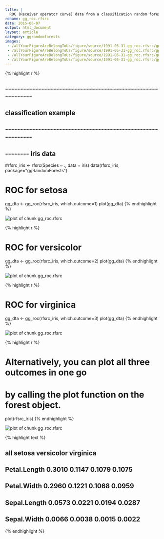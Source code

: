 ```yaml
---
title: |
  ROC (Receiver operator curve) data from a classification random forest.
rdname: gg_roc.rfsrc
date: 2015-06-07
output: html_document
layout: article
category: ggrandomforests
images:
 - /allYourFigureAreBelongToUs/figure/source/1991-05-31-gg_roc.rfsrc/gg_roc.rfsrc-1.png
 - /allYourFigureAreBelongToUs/figure/source/1991-05-31-gg_roc.rfsrc/gg_roc.rfsrc-2.png
 - /allYourFigureAreBelongToUs/figure/source/1991-05-31-gg_roc.rfsrc/gg_roc.rfsrc-3.png
 - /allYourFigureAreBelongToUs/figure/source/1991-05-31-gg_roc.rfsrc/gg_roc.rfsrc-4.png
---
```





{% highlight r %}
## ------------------------------------------------------------
## classification example
## ------------------------------------------------------------
## -------- iris data
#rfsrc_iris <- rfsrc(Species ~ ., data = iris)
data(rfsrc_iris, package="ggRandomForests")

# ROC for setosa
gg_dta <- gg_roc(rfsrc_iris, which.outcome=1)
plot(gg_dta)
{% endhighlight %}

![plot of chunk gg_roc.rfsrc](/allYourFigureAreBelongToUs/figure/source/1991-05-31-gg_roc.rfsrc/gg_roc.rfsrc-1.png) 

{% highlight r %}
# ROC for versicolor
gg_dta <- gg_roc(rfsrc_iris, which.outcome=2)
plot(gg_dta)
{% endhighlight %}

![plot of chunk gg_roc.rfsrc](/allYourFigureAreBelongToUs/figure/source/1991-05-31-gg_roc.rfsrc/gg_roc.rfsrc-2.png) 

{% highlight r %}
# ROC for virginica
gg_dta <- gg_roc(rfsrc_iris, which.outcome=3)
plot(gg_dta)
{% endhighlight %}

![plot of chunk gg_roc.rfsrc](/allYourFigureAreBelongToUs/figure/source/1991-05-31-gg_roc.rfsrc/gg_roc.rfsrc-3.png) 

{% highlight r %}
# Alternatively, you can plot all three outcomes in one go
# by calling the plot function on the forest object.
plot(rfsrc_iris)
{% endhighlight %}

![plot of chunk gg_roc.rfsrc](/allYourFigureAreBelongToUs/figure/source/1991-05-31-gg_roc.rfsrc/gg_roc.rfsrc-4.png) 

{% highlight text %}
## 
##                   all   setosa   versicolor   virginica
## Petal.Length   0.3010   0.1147       0.1079      0.1075
## Petal.Width    0.2960   0.1221       0.1068      0.0959
## Sepal.Length   0.0573   0.0221       0.0194      0.0287
## Sepal.Width    0.0066   0.0038       0.0015      0.0022
{% endhighlight %}